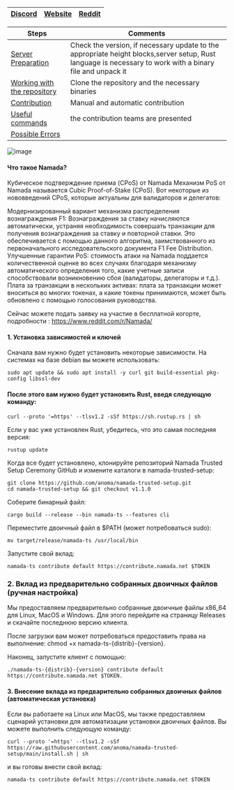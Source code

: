 
[Discord](https://discord.gg/anoma) | [Website](https://anoma.net/) | [Reddit](https://www.reddit.com/r/Namada/)
--- | --- | ---

Steps | Comments
--- | --- |
[Server Preparation](https://github.com/DanilJPG/nodes_testnets/blob/main/Anoma/Namada.md#:~:text=1.%20%D0%A3%D1%81%D1%82%D0%B0%D0%BD%D0%BE%D0%B2%D0%BA%D0%B0%20%D0%B7%D0%B0%D0%B2%D0%B8%D1%81%D0%B8%D0%BC%D0%BE%D1%81%D1%82%D0%B5%D0%B9%20%D0%B8%20%D0%BA%D0%BB%D1%8E%D1%87%D0%B5%D0%B9) | Check the version, if necessary update to the appropriate height blocks,server setup, Rust language is necessary to work with a binary file and unpack it
[Working with the repository](https://github.com/DanilJPG/nodes_testnets/blob/main/Anoma/Namada.md#:~:text=%D0%9A%D0%BE%D0%B3%D0%B4%D0%B0%20%D0%B2%D1%81%D0%B5%20%D0%B1%D1%83%D0%B4%D0%B5%D1%82%20%D1%83%D1%81%D1%82%D0%B0%D0%BD%D0%BE%D0%B2%D0%BB%D0%B5%D0%BD%D0%BE%2C%20%D0%BA%D0%BB%D0%BE%D0%BD%D0%B8%D1%80%D1%83%D0%B9%D1%82%D0%B5%20%D1%80%D0%B5%D0%BF%D0%BE%D0%B7%D0%B8%D1%82%D0%BE%D1%80%D0%B8%D0%B9%20Namada%20Trusted%20Setup%20Ceremony%20GitHub%20%D0%B8%20%D0%B8%D0%B7%D0%BC%D0%B5%D0%BD%D0%B8%D1%82%D0%B5%20%D0%BA%D0%B0%D1%82%D0%B0%D0%BB%D0%BE%D0%B3%D0%B8%20%D0%B2%20namada%2Dtrusted%2Dsetup%3A) | Clone the repository and the necessary binaries
[Contribution](https://github.com/DanilJPG/nodes_testnets/blob/main/Anoma/Namada.md#:~:text=2.%20%D0%92%D0%BA%D0%BB%D0%B0%D0%B4%20%D0%B8%D0%B7%20%D0%BF%D1%80%D0%B5%D0%B4%D0%B2%D0%B0%D1%80%D0%B8%D1%82%D0%B5%D0%BB%D1%8C%D0%BD%D0%BE%20%D1%81%D0%BE%D0%B1%D1%80%D0%B0%D0%BD%D0%BD%D1%8B%D1%85%20%D0%B4%D0%B2%D0%BE%D0%B8%D1%87%D0%BD%D1%8B%D1%85%20%D1%84%D0%B0%D0%B9%D0%BB%D0%BE%D0%B2%20(%D1%80%D1%83%D1%87%D0%BD%D0%B0%D1%8F%20%D0%BD%D0%B0%D1%81%D1%82%D1%80%D0%BE%D0%B9%D0%BA%D0%B0)) | Manual and automatic contribution 
[Useful commands](https://github.com/DanilJPG/nodes_testnets/blob/main/Anoma/Useful%20commands.md) | the contribution teams are presented
[Possible Errors]() | 

![image](https://user-images.githubusercontent.com/57448493/207617542-b8894f17-2cc4-45e8-bce4-857d4ea73214.png)


#### Что такое Namada?
Кубическое подтверждение приема (CPoS) от Namada
Механизм PoS от Namada называется Cubic Proof-of-Stake (CPoS). Вот некоторые из нововведений CPoS, которые актуальны для валидаторов и делегатов:

Модернизированный вариант механизма распределения вознаграждения F1: Вознаграждения за ставку начисляются автоматически, устраняя необходимость совершать транзакции для получения вознаграждения за ставку и повторной ставки. Это обеспечивается с помощью данного алгоритма, заимствованного из первоначального исследовательского документа F1 Fee Distribution.
Улучшенные гарантии PoS: стоимость атаки на Namada поддается количественной оценке во всех случаях благодаря механизму автоматического определения того, какие учетные записи способствовали возникновению сбоя (валидаторы, делегаторы и т.д.).
Плата за транзакции в нескольких активах: плата за транзакции может вноситься во многих токенах, а какие токены принимаются, может быть обновлено с помощью голосования руководства.

Сейчас можете подать заявку на участие в бесплатной когорте, подробности : https://www.reddit.com/r/Namada/

#### 1. Установка зависимостей и ключей
Сначала вам нужно будет установить некоторые зависимости. На системах на базе debian вы можете использовать:
```Shell
sudo apt update && sudo apt install -y curl git build-essential pkg-config libssl-dev
```
#### После этого вам нужно будет установить Rust, введя следующую команду:
```Shell
curl --proto '=https' --tlsv1.2 -sSf https://sh.rustup.rs | sh
```
Если у вас уже установлен Rust, убедитесь, что это самая последняя версия:
```Shell
rustup update
```
Когда все будет установлено, клонируйте репозиторий Namada Trusted Setup Ceremony GitHub и измените каталоги в namada-trusted-setup:
```Shell
git clone https://github.com/anoma/namada-trusted-setup.git
cd namada-trusted-setup && git checkout v1.1.0
```
Соберите бинарный файл:
```Shell
cargo build --release --bin namada-ts --features cli
```
Переместите двоичный файл в $PATH (может потребоваться sudo):
```Shell
mv target/release/namada-ts /usr/local/bin 
```
Запустите свой вклад:
```Shell
namada-ts contribute default https://contribute.namada.net $TOKEN
```
### 2. Вклад из предварительно собранных двоичных файлов (ручная настройка)
Мы предоставляем предварительно собранные двоичные файлы x86_64 для Linux, MacOS и Windows. Для этого перейдите на страницу Releases и скачайте последнюю версию клиента.

После загрузки вам может потребоваться предоставить права на выполнение: chmod +x namada-ts-{distrib}-{version}.

Наконец, запустите клиент с помощью:
```Shell
./namada-ts-{distrib}-{version} contribute default https://contribute.namada.net $TOKEN.
```
#### 3. Внесение вклада из предварительно собранных двоичных файлов (автоматическая установка)
Если вы работаете на Linux или MacOS, мы также предоставляем сценарий установки для автоматизации установки двоичных файлов. Вы можете выполнить следующую команду:
```Shell
curl --proto '=https' --tlsv1.2 -sSf https://raw.githubusercontent.com/anoma/namada-trusted-setup/main/install.sh | sh
```
и вы готовы внести свой вклад:
```Shell
namada-ts contribute default https://contribute.namada.net $TOKEN
```
